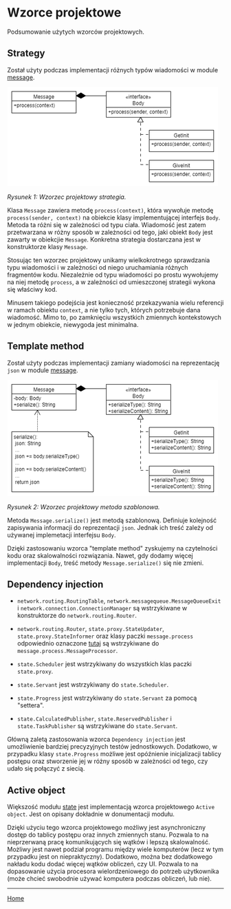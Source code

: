 # Wzorce projektowe

Podsumowanie użytych wzorców projektowych. 

## Strategy

Został użyty podczas implementacji różnych typów wiadomości w module [message](./message_module.md).

<img src="./img/dp_strategy.png">

*Rysunek 1: Wzorzec projektowy strategia.*

Klasa ```Message``` zawiera metodę ```process(context)```, która wywołuje metodę ```process(sender, context)``` na obiekcie klasy implementującej interfejs ```Body```. Metoda ta różni się w zależności od typu ciała. Wiadomość jest zatem przetwarzana w różny sposób w zależności od tego, jaki obiekt ```Body``` jest zawarty w obiekcjie ```Message```. Konkretna strategia dostarczana jest w konstruktorze klasy ```Message```.

Stosując ten wzorzec projektowy unikamy wielkokrotnego sprawdzania typu wiadomości i w zależności od niego uruchamiania różnych fragmentów kodu. Niezależnie od typu wiadomości po prostu wywołujemy na niej metodę ```process```, a w zależności od umieszczonej strategii wykona się właściwy kod. 

Minusem takiego podejścia jest konieczność przekazywania wielu referencji w ramach obiektu ```context```, a nie tylko tych, których potrzebuje dana wiadomość. Mimo to, po zamknięciu wszystkich zmiennych kontekstowych w jednym obiekcie, niewygoda jest minimalna.

## Template method

Został użyty podczas implementacji zamiany wiadomości na reprezentację ```json``` w module [message](./message_module.md).

<img src="./img/dp_template_method.png">

*Rysunek 2: Wzorzec projektowy metoda szablonowa.*

Metoda ```Message.serialize()``` jest metodą szablonową. Definiuje kolejność zapisywania informacji do reprezentacji ```json```. Jednak ich treść zależy od używanej implemetacji interfejsu ```Body```. 

Dzięki zastosowaniu wzorca "template method" zyskujemy na czytelności kodu oraz skalowalności rozwiązania. Nawet, gdy dodamy więcej implementacji ```Body```, treść metody ```Message.serialize()``` się nie zmieni. 

## Dependency injection

- ```network.routing.RoutingTable```, ```network.messagequeue.MessageQueueExit``` i ```network.connection.ConnectionManager``` są wstrzykiwane w konstruktorze do ```network.routing.Router```. 

- ```network.routing.Router```, ```state.proxy.StateUpdater```, ```state.proxy.StateInformer``` oraz klasy paczki ```message.process``` odpowiednio oznaczone [tutaj](./message_module.md) są wstrzykiwane do ```message.process.MessageProcessor```. 

- ```state.Scheduler``` jest wstrzykiwany do wszystkich klas paczki ```state.proxy```.

- ```state.Servant``` jest wstrzykiwany do ```state.Scheduler```.

- ```state.Progress``` jest wstrzykiwany do ```state.Servant``` za pomocą "settera".

- ```state.CalculatedPublisher```, ```state.ReservedPublisher``` i ```state.TaskPublisher``` są wstrzykiwane do ```state.Servant```.

Główną zaletą zastosowania wzorca ```Dependency injection``` jest umożliwienie bardziej precyzyjnych testów jednostkowych. Dodatkowo, w przypadku klasy ```state.Progress``` możliwe jest opóźnienie inicjalizacji tablicy postępu oraz stworzenie jej w różny sposób w zależności od tego, czy udało się połączyć z siecią. 

## Active object

Większość modułu [state](./state_module.md) jest implementacją wzorca projektowego ```Active object```. Jest on opisany dokładnie w donumentacji modułu. 

Dzięki użyciu tego wzorca projektowego możliwy jest asynchroniczny dostęp do tablicy postępu oraz innych zmiennych stanu. Pozwala to na nieprzerwaną pracę komunikujących się wątków i lepszą skalowalność. Możliwy jest nawet podział programu między wiele komputerów (lecz w tym przypadku jest on niepraktyczny). Dodatkowo, można bez dodatkowego nakładu kodu dodać więcej wątków obliczeń, czy UI. Pozwala to na dopasowanie użycia procesora wielordzeniowego do potrzeb użytkownika (może chcieć swobodnie używać komputera podczas obliczeń, lub nie). 

---

[Home](./index.md)